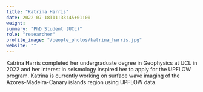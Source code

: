 ```yaml
---
title: "Katrina Harris"
date: 2022-07-18T11:33:45+01:00
weight: 
summary: "PhD Student (UCL)"
role: "researcher"
profile_image: "/people_photos/katrina_harris.jpg"
website: ""
---
```


Katrina Harris completed her undergraduate degree in Geophysics at UCL in 2022 and her interest in seismology inspired her to apply for the UPFLOW program. Katrina is currently working on surface wave imaging of the Azores-Madeira-Canary islands region using UPFLOW data.
